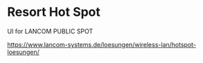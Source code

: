 # Resort Hot Spot
UI for LANCOM PUBLIC SPOT

https://www.lancom-systems.de/loesungen/wireless-lan/hotspot-loesungen/
